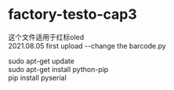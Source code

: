 # factory-testo-cap3  
这个文件适用于红标oled  
2021.08.05 first upload --change the barcode.py  

sudo apt-get update  
sudo apt-get install python-pip  
pip install pyserial  
